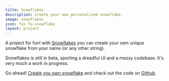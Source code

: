 ```yaml
---
title: Snowflakes
description: Create your own personalised snowflake.
image: snowflakes
icon: fas fa-snowflake
layout: project
---
```


A project for fun! with [Snowflakes](https://jjgrainger.co.uk/snowflakes/) you can create your own unique snowflake from your name (or any other string).

Snowflakes is still in beta, sporting a dreadful UI and a messy codebase. It's very much a work in progress.

Go ahead! [Create you own snowflake](https://jjgrainger.co.uk/snowflakes/) and check out the code on [Github](https://github.com/jjgrainger/snowflakes).

